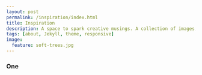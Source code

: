 ```yaml
---
layout: post
permalink: /inspiration/index.html
title: Inspiration
description: A space to spark creative musings. A collection of images, words, and beginnings.
tags: [about, Jekyll, theme, responsive]
image:
  feature: soft-trees.jpg
---
```



### One